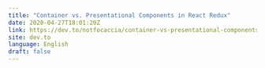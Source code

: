 ```yaml
---
title: "Container vs. Presentational Components in React Redux"
date: 2020-04-27T18:01:20Z
link: https://dev.to/notfocaccia/container-vs-presentational-components-in-react-redux-3lel?utm_medium=RSS&utm_source=news.12bit.vn
site: dev.to
language: English
draft: false
---
```

